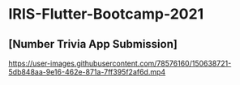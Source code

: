 # IRIS-Flutter-Bootcamp-2021

## [Number Trivia App Submission]




https://user-images.githubusercontent.com/78576160/150638721-5db848aa-9e16-462e-871a-7ff395f2af6d.mp4

